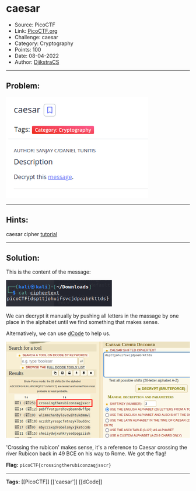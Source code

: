 # caesar
* Source: PicoCTF
* Link: [PicoCTF.org](https://picoctf.org/)
* Challenge: caesar
* Category: Cryptography
* Points: 100
* Date: 08-04-2022
* Author: [DjikstraCS](https://github.com/DjikstraCS)

---
## Problem:
![](./attachments/Pasted%20image%2020220408202852.png)

---
## Hints:
caesar cipher [tutorial](https://learncryptography.com/classical-encryption/caesar-cipher)

---
## Solution:
This is the content of the message:

![](./attachments/Pasted%20image%2020220408203107.png)

We can decrypt it manually by pushing all letters in the massage by one place in the alphabet until we find something that makes sense.

Alternatively, we can use [dCode](https://www.dcode.fr/) to help us.

![](./attachments/Pasted%20image%2020220408203845.png)

'Crossing the rubicon' makes sense, it's a reference to Caesar crossing the river Rubicon back in 49 BCE on his way to Rome. We got the flag!

**Flag:** `picoCTF{crossingtherubiconzaqjsscr}`

---
**Tags:** [[PicoCTF]] [['caesar']] [[dCode]]